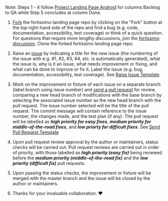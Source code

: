 Note: Steps 1 - 4 follow [Project Landing Page Android](https://github.com/fortissimo-ff/fortissimo-landing-page-android/projects/1) for columns Backlog to QA while Step 5 concludes at column Done.

1) [Fork](https://drive.google.com/file/d/1yY4VokdUE6ok6hJwecmivcDel9pF1WTq/view?usp=sharing) the fortissimo landing page repo by clicking on the "Fork" button at the top right-hand side of the repo and 
find a bug (e.g. code, documentation, accessibility, test coverage) or think of a quick question. For questions that require more lengthy discussions, join the [fortissimo discussion](https://github.com/orgs/fortissimo-ff/teams/tech-ninjas). Clone the forked fortissimo landing page repo.

2) Raise an [issue](https://github.com/fortissimo-ff/fortissimo-landing-page-android/issues/new) by indicating a title for the new issue (the numbering of the issue with e.g. #1, #2, #3, #4, etc. is automatically generated), what the issue is, why is it an issue, what needs improvement or fixing, and what can be done to improve or fix it. 
Label the issue (e.g. bug, documentation, accessibility, test coverage). See [Raise Issue Template](https://drive.google.com/file/d/1sqhwAML4Etfim6K3rq2eYIvMOwQ-dmU2/view?usp=sharing)

3) Work on the improvement or fixture of each issue on a separate branch (label branch using issue number) and [send a pull request](https://github.com/fortissimo-ff/fortissimo-landing-page-android/compare) for review, comparing a new head branch of modifications with the base branch by selecting the associated issue number as the new head branch with the pull request. The issue number selected will be the title of the pull request. The commit message will contain reference to the issue number, the changes made, and the test plan (if any). The pull request will be labelled as **_high priority for easy fixes_**, **_medium priority for middle-of-the-road fixes_**, and **_low priorty for difficult fixes_**. 
See [Send Pull Request Template](https://drive.google.com/file/d/1nxVJR6EqjN7oj24ZbuXUz52hlWjLoWD-/view)

4) Upon pull request review approval by the author or maintainers, status checks will be carried out. Pull request reviews are carried out in order of priority, with those labelled as **_high priority (easy fix)_** being reviewed before the **_medium priority (middle-of-the-road fix)_** and the **_low priority (difficult fix)_** pull requests.

5) Upon passing the status checks, the improvement or fixture will be merged with the master branch and the issue will be closed by the author or maintainers.
 
6) Thanks for your invaluable collaboration. :heart:
